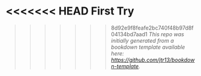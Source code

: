 <<<<<<< HEAD
First Try
=======
>>>>>>> 8d92e9f8feafe2bc740f48b97d8f04134bd7aad1
*This repo was initially generated from a bookdown template available here: https://github.com/jtr13/bookdown-template.*


